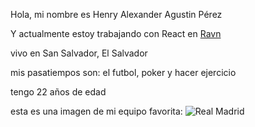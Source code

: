 Hola, mi nombre es Henry Alexander Agustin Pérez

Y actualmente estoy trabajando con React en [Ravn](https://www.ravn.co/)

vivo en San Salvador, El Salvador

mis pasatiempos son: el futbol, poker y hacer ejercicio

tengo 22 años de edad

esta es una imagen de mi equipo favorita:
![Real Madrid](https://publish-p47754-e237306.adobeaemcloud.com/adobe/dynamicmedia/deliver/dm-aid--081447d0-e59a-47d1-a200-2f188d972960/Champions.app.webp?preferwebp=true)